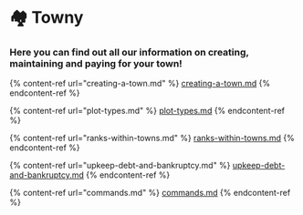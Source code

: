 # 🏘 Towny

### Here you can find out all our information on creating, maintaining and paying for your town!

{% content-ref url="creating-a-town.md" %}
[creating-a-town.md](creating-a-town.md)
{% endcontent-ref %}

{% content-ref url="plot-types.md" %}
[plot-types.md](plot-types.md)
{% endcontent-ref %}

{% content-ref url="ranks-within-towns.md" %}
[ranks-within-towns.md](ranks-within-towns.md)
{% endcontent-ref %}

{% content-ref url="upkeep-debt-and-bankruptcy.md" %}
[upkeep-debt-and-bankruptcy.md](upkeep-debt-and-bankruptcy.md)
{% endcontent-ref %}

{% content-ref url="commands.md" %}
[commands.md](commands.md)
{% endcontent-ref %}
